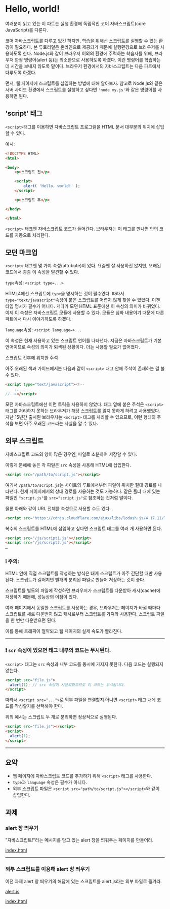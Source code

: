 # Hello, world!
여러분이 읽고 있는 이 파트는 실행 환경에 독립적인 코어 자바스크립트(core JavaScript)를 다룬다.

코어 자바스크립트를 다루고 있긴 하지만, 학습을 위해선 스크립트를 실행할 수 있는 환경이 필요하다. 본 튜토리얼은 온라인으로 제공되기 때문에 실행환경으로 브라우저를 사용하도록 한다. Node.js와 같이 브라우저 이외의 환경에 주력하는 학습자를 위해, 브라우저 한정 명령어(alert 등)는 최소한으로 사용하도록 하겠다. 이런 명령어를 학습하는 데 시간을 보내지 않도록 말이다. 브라우저 환경에서의 자바스크립트는 다음 파트에서 다루도록 하겠다.

먼저, 웹 페이지에 스크립트를 삽입하는 방법에 대해 알아보자. 참고로 Node.js와 같은 서버 사이드 환경에서 스크립트를 실행하고 싶다면 ```'node my.js'```와 같은 명령어를 사용하면 된다.

## 'script' 태그
```<script>```태그를 이용하면 자바스크립트 프로그램을 HTML 문서 대부분의 위치에 삽입할 수 있다.

예시:
```html
<!DOCTYPE HTML>
<html>

<body>
    <p>스크립트 전</p>

    <script>
        alert( 'Hello, world!' );
    </script>

    <p>스크립트 후</p>

</body>

</html>
```

```<script>``` 태크엔 자바스크립트 코드가 들어간다. 브라우저는 이 태그를 만나면 안의 코드를 자동으로 처리한다.

## 모던 마크업
```<script>``` 태그엔 몇 가지 속성(attribute)이 있다. 요즘엔 잘 사용하진 않지만, 오래된 코드에서 종종 이 속성을 발견할 수 있다.

```type```속성: ```<script type=...>```

HTML4에선 스크립트에 ```type```을 명시하는 것이 필수였다. 따라서 ```type="text/javascript"```속성이 붙은 스크립트를 어렵지 않게 찾을 수 있었다. 이젠 타입 명시가 필수가 어니다. 게다가 모던 HTML 표준에선 이 속성의 의미가 바뀌었다. 이제 이 속성은 자바스크립트 모듈에 사용할 수 있다. 모듈은 심화 내용이기 때문에 다른 파트에서 다시 이야기하도록 하겠다.

```language```속성: ```<script language=>...```

이 속성은 현재 사용하고 있는 스크립트 언어를 나타낸다. 지금은 자바스크립트가 기본 언어이므로 속성의 의미가 퇴색된 상황이다. 더는 사용할 필요가 없어졌다.

스크립트 전후에 위치한 주석

아주 오래된 책과 가이드에서는 다음과 같이 ```<script>``` 태그 안에 주석이 존재하는 걸 볼 수 있다.
```html
<script type="text/javascript"><!--
    ...
//--></script>
```
모던 자바스크립트에선 이런 트릭을 사용하지 않았다. 태그 옆에 붙은 주석은 ```<script>``` 태그를 처리하지 못하는 브라우저가 해당 스크립트를 읽지 못하게 하려고 사용했었다. 지난 15년간 출시된 브라우저는 ```<script>``` 태그를 처리할 수 있으므로, 이런 형태의 주석을 보면 아주 오래된 코드라는 사실을 알 수 있다.

## 외부 스크립트
자바스크립트 코드의 양이 많은 경우엔, 파일로 소분하여 저장할 수 있다.

이렇게 분해해 놓은 각 파일은 ```src``` 속성을 사용해 HTML에 삽입한다.
```html
<script src="/path/to/script.js"></script>
```
여기서 ```/path/to/script.js```는 사이트의 루트에서부터 파일이 위치한 절대 경로를 나타낸다. 현제 페이지에서의 상대 경로를 사용하는 것도 가능하다. 같은 폴더 내에 있는 파일인 ```"script.js"```를 ```src="script.js"```로 참조하는 것처럼 말이다.

물론 아래와 같이 URL 전체를 속성으로 사용할 수도 있다.
```html
<script src="https://cdnjs.cloudflare.com/ajax/libs/lodash.js/4.17.11/lodash.js"></script>
```
복수의 스크립트를 HTML에 삽입하고 싶다면 스크립트 태그를 여러 개 사용하면 된다.
```html
<script src="/js/script1.js"></script>
<script src="/js/script2.js"></script>
…
```

### :grey_exclamation: 주의:

HTML 안에 직접 스크립트를 작성하는 방식은 대게 스크립트가 아주 간단할 때만 사용된다. 스크립트가 길어지면 별개의 분리된 파일로 만들어 저장하는 것이 좋다.

스크립트를 별도의 파일에 작성하면 브라우저가 스크립트를 다운받아 캐시(cache)에 저장하기 때문에, 성능상의 이점이 있다.

여러 페이지에서 동일한 스크립트를 사용하는 경우, 브라우저는 페이지가 바뀔 때마다 스크립트를 새로 다운받지 않고 캐시로부터 스크립트를 가져와 사용한다.
스크립트 파일을 한 번만 다운받으면 된다.

이를 통해 트래픽이 절약되고 웹 페이지의 실제 속도가 빨라진다.
***

### :exclamation: ```scr``` 속성이 있으면 태그 내부의 코드는 무시된다.

```<script>``` 태그는 ```src``` 속성과 내부 코드를 동시에 가지지 못한다.
다음 코드는 실행되지 않는다.

```html
<script src="file.js">
  alert(1); // src 속성이 사용되었으므로 이 코드는 무시됩니다.
</script>

```

따라서 ```<script src="...">```로 외부 파일을 연결할지 아니면 ```<script>``` 태그 내에 코드를 작성할지를 선택해야 한다.

위의 예시는 스크립트 두 개로 분리하면 정상적으로 실행된다.

```html
<script src="file.js"></script>
<script>
  alert(1);
</script>
```
***

## 요약
* 웹 페이지에 자바스크립트 코드를 추가하기 위해 ```<script>``` 태그를 사용한다.
* ```type```과 ```language``` 속성은 필수가 아니다.
* 외부 스크립트 파일은 ```<script src="path/to/script.js"></script>```와 같이 삽입한다.

## 과제
### alert 창 띄우기
"자바스크립트!"라는 메시지를 담고 있는 alert 창을 띄워주는 페이지를 만들어라.

<a href="/2. JavaScript basics/problem/1. Hello, world!/1. alert 창 띄우기/index.html">index.html</a>
***

### 외부 스크립트를 이용해 alert 창 띄우기
이전 과제 alert 창 띄우기의 해답에 있는 스크립트를 alert.js라는 외부 파일로 옮겨라.

<a href="/2. JavaScript basics/problem/1. Hello, world!/2. 외부 스크립트를 이용해 alert 창 띄우기/alert.js">alert.js</a>

<a href="/2. JavaScript basics/problem/1. Hello, world!/2. 외부 스크립트를 이용해 alert 창 띄우기/index.html">index.html</a>
